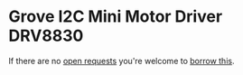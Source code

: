 # Grove I2C Mini Motor Driver DRV8830
If there are no [open requests](../../../../issues?q=is%3Aissue+is%3Aopen+%22Grove+I2C+Mini+Motor+Driver+DRV8830%22+in%3Atitle) you're welcome to [borrow this](../../../../issues/new?title=Borrow+request+for+Grove+I2C+Mini+Motor+Driver+DRV8830&body=1+piece+of+%5Bthis%5D%28..%2Fblob%2Fmain%2F.%2FHardware%2FModules%2FGrove_I2C_Mini_Motor_Driver_DRV8830.md%29+for+~2+weeks.).